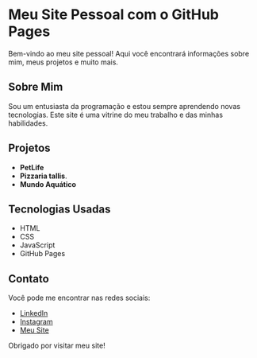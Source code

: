 # Meu Site Pessoal com o GitHub Pages

Bem-vindo ao meu site pessoal! Aqui você encontrará informações sobre mim, meus projetos e muito mais.

## Sobre Mim
Sou um entusiasta da programação e estou sempre aprendendo novas tecnologias. Este site é uma vitrine do meu trabalho e das minhas habilidades.

## Projetos
- **PetLife**
- **Pizzaria tallis**.
- **Mundo Aquático**

## Tecnologias Usadas
- HTML
- CSS
- JavaScript
- GitHub Pages

## Contato
Você pode me encontrar nas redes sociais:
- [LinkedIn](https://www.linkedin.com/in/leonardo-dias-14048a325/)
- [Instagram](https://www.instagram.com/leonardoad10/)
- [Meu Site](https://leonardodias28.github.io/)

Obrigado por visitar meu site!
